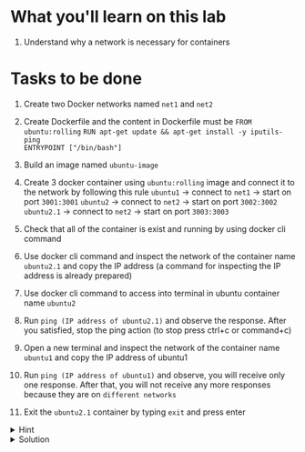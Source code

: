 # What you'll learn on this lab

1. Understand why a network is necessary for containers

# Tasks to be done

1. Create two Docker networks named `net1` and `net2`

2. Create Dockerfile and the content in Dockerfile must be
`FROM ubuntu:rolling`
`RUN apt-get update && apt-get install -y iputils-ping`  
`ENTRYPOINT ["/bin/bash"]` 

3. Build an image named `ubuntu-image`

4. Create 3 docker container using `ubuntu:rolling` image and connect it to the network by following this rule
        `ubuntu1` -> connect to `net1` -> start on port `3001:3001`
        `ubuntu2` -> connect to `net2` -> start on port `3002:3002`
        `ubuntu2.1` -> connect to `net2` -> start on port `3003:3003`

4. Check that all of the container is exist and running by using docker cli command

5. Use docker cli command and inspect the network of the container name `ubuntu2.1` and copy the IP address (a command for inspecting the IP address is already prepared)

6. Use docker cli command to access into terminal in ubuntu container name `ubuntu2`

7. Run `ping (IP address of ubuntu2.1)` and observe the response. After you satisfied, stop the ping action (to stop press ctrl+c or command+c)

8. Open a new terminal and inspect the network of the container name `ubuntu1` and copy the IP address of ubuntu1

9. Run `ping (IP address of ubuntu1)`  and observe, you will receive only one response. After that, you will not receive any more responses because they are on `different networks`

10. Exit the `ubuntu2.1` container by typing `exit` and press enter

<details>
<summary>Hint</summary>

All neccessary command in this lab

1. `docker build -t (image name) .` - Use to create a network in docker
2. `docker network create (network name)` - Use to create a network in docker
3. `docker run -t -d -p (port):(port) --network (network name) --name (container name) (image name):(tag)` - Use to create a container using image and give a parameter of port and network that will be connected
4. `docer exit -it (container name) bash` - Use to access to the ubuntu container so we can run some cli command inside the container
5. `docker network connect (network name) (container name)` - Use to connect the network with a docker container
6. `docker container inspect (container id or container name)` - Use to inspect the container network
7. `docker container inspect --format '{{ .NetworkSettings.Networks.(Your network name).IPAddress }}' (container id or container name)` - Use to inspect IP address of the container network
8. `docker image ls` - Use to call all the image that exist on machine
9. `docker container ps -a` - Use to list all exist container

</details>

<details>
<summary>Solution</summary>


Create all file 
```plain

cat > Dockerfile <<EOF
FROM ubuntu:rolling

RUN apt-get update && apt-get install -y iputils-ping

ENTRYPOINT ["/bin/bash"]

EOF

cat Dockerfile


```{{exec}}

Docker cli command

```plain

docker network create net1
docker network create net2

docker build -t ubuntu-image .

docker run -t -d -p 3001:3001 --network net1 --name ubuntu1 ubuntu-image
docker run -t -d -p 3002:3002 --network net2 --name ubuntu2 ubuntu-image
docker run -t -d -p 3003:3003 --network net2 --name ubuntu2.1 ubuntu-image

docker container inspect --format '{{ .NetworkSettings.Networks.net1.IPAddress }}' ubuntu1
docker container inspect --format '{{ .NetworkSettings.Networks.net2.IPAddress }}' ubuntu2
docker container inspect --format '{{ .NetworkSettings.Networks.net2.IPAddress }}' ubuntu2.1

echo "(Simply go back and refer to Task 6 for further instructions)"

```{{exec}}

</details>
